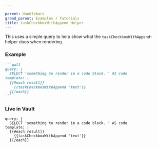 ```yaml
---

parent: Handlebars
grand_parent: Examples / Tutorials
title: taskCheckboxWithAppend Helper
---
```


This uses a simple query to help show what the `taskCheckboxWithAppend`-helper does when rendering.

### Example

````markdown
```qatt
query: |
  SELECT 'something to render in a code block. ' AS code
template: |
  {{#each result}}
    {{taskCheckboxWithAppend 'text'}}
  {{/each}}
```
````

### Live in Vault

```qatt
query: |
  SELECT 'something to render in a code block. ' AS code
template: |
  {{#each result}}
    {{taskCheckboxWithAppend 'text'}}
  {{/each}}
```